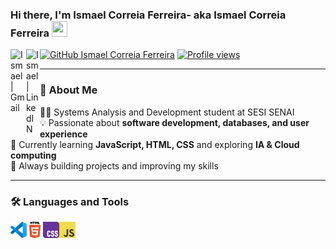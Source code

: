 ### Hi there, I'm Ismael Correia Ferreira- aka Ismael Correia Ferreira <img src="https://media.giphy.com/media/hvRJCLFzcasrR4ia7z/giphy.gif" width="25px" height="25px">

<a href="[ismaelcorreia980@gmail.com](https://mail.google.com/mail/u/1/#inbox)">
  <img align="left" alt="Ismael | Gmail" width="25px" src="https://upload.wikimedia.org/wikipedia/commons/7/7e/Gmail_icon_%282020%29.svg" />
</a>
<a href=["linkedin.com.br"](https://www.google.com/search?q=linkedin&rlz=1C1GCHN_enBR1175BR1175&oq=linkedin&gs_lcrp=EgZjaHJvbWUyBggAEEUYOTIHCAEQABiPAjIHCAIQABiPAtIBCDIyNzFqMGoxqAIAsAIA&sourceid=chrome&ie=UTF-8)>
  <img align="left" alt="Ismael | LinkedIN" width="22px" src="https://upload.wikimedia.org/wikipedia/commons/8/81/LinkedIn_icon.svg" />
</a>

[![GitHub Ismael Correia Ferreira](https://img.shields.io/github/followers/IsmaelCorreiaFerreiraT?label=follow&style=social)](https://github.com/IsmaelCorreiaFerreira)
[![Profile views](https://komarev.com/ghpvc/?username=IsmaelCorreiaFerreira&label=Profile%20views&color=0eb45e&style=flat)](https://github.com/IsmaelCorreiaFerreira)

---

### 🧔 About Me

👨‍💻 Systems Analysis and Development student at SESI SENAI  
💡 Passionate about **software development, databases, and user experience**  
🔭 Currently learning **JavaScript, HTML, CSS** and exploring **IA & Cloud computing**  
🚀 Always building projects and improving my skills

---

### 🛠 Languages and Tools

[<img align="left" alt="VS Code" width="26px" src="https://raw.githubusercontent.com/github/explore/80688e429a7d4ef2fca1e82350fe8e3517d3494d/topics/visual-studio-code/visual-studio-code.png" />][vscode]
[<img align="left" alt="HTML5" width="26px" src="https://raw.githubusercontent.com/github/explore/80688e429a7d4ef2fca1e82350fe8e3517d3494d/topics/html/html.png" />][html]
[<img align="left" alt="CSS3" width="26px" src="https://raw.githubusercontent.com/github/explore/80688e429a7d4ef2fca1e82350fe8e3517d3494d/topics/css/css.png" />][css]
[<img align="left" alt="JavaScript" width="26px" src="https://raw.githubusercontent.com/github/explore/80688e429a7d4ef2fca1e82350fe8e3517d3494d/topics/javascript/javascript.png" />][js]




[vscode]: https://code.visualstudio.com/
[html]: https://www.w3.org/html/
[css]: https://www.w3schools.com/css/
[js]: https://developer.mozilla.org/en-US/docs/Web/JavaScript

<br></br>

